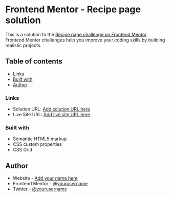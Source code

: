 # Frontend Mentor - Recipe page solution

This is a solution to the [Recipe page challenge on Frontend Mentor](https://github.com/barbare999/recipe-page-main.git). Frontend Mentor challenges help you improve your coding skills by building realistic projects. 

## Table of contents

  - [Links](#links)
  - [Built with](#built-with)
- [Author](#author)


### Links

- Solution URL: [Add solution URL here](https://github.com/barbare999/recipe-page-main.git)
- Live Site URL: [Add live site URL here](https://barbare999.github.io/recipe-page-main/)

### Built with

- Semantic HTML5 markup
- CSS custom properties
- CSS Grid

## Author

- Website - [Add your name here](https://www.your-site.com)
- Frontend Mentor - [@yourusername](https://www.frontendmentor.io/profile/yourusername)
- Twitter - [@yourusername](https://www.twitter.com/yourusername)